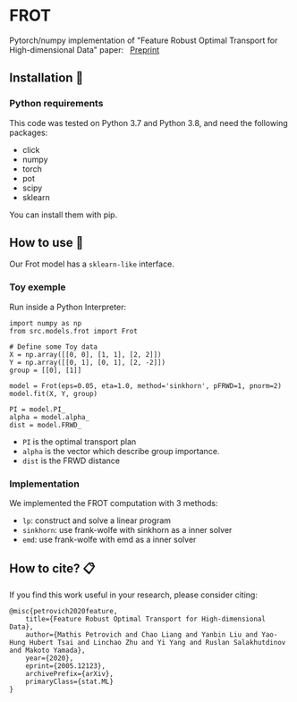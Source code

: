 # FROT

Pytorch/numpy implementation of "Feature Robust Optimal Transport for High-dimensional Data" paper: &nbsp; [Preprint](https://arxiv.org/abs/2005.12123)


## Installation :construction_worker:
### Python requirements
This code was tested on Python 3.7 and Python 3.8, and need the following packages:

* click
* numpy
* torch
* pot
* scipy
* sklearn

You can install them with pip.

## How to use :rocket:
Our Frot model has a `sklearn-like` interface. 

### Toy exemple
Run inside a Python Interpreter:

```python3
import numpy as np
from src.models.frot import Frot

# Define some Toy data
X = np.array([[0, 0], [1, 1], [2, 2]])
Y = np.array([[0, 1], [0, 1], [2, -2]])
group = [[0], [1]]

model = Frot(eps=0.05, eta=1.0, method='sinkhorn', pFRWD=1, pnorm=2)
model.fit(X, Y, group)

PI = model.PI_
alpha = model.alpha_
dist = model.FRWD_
```

* `PI` is the optimal transport plan
* `alpha` is the vector which describe group importance.
* `dist` is the FRWD distance

### Implementation
We implemented the FROT computation with 3 methods:

* `lp`: construct and solve a linear program
* `sinkhorn`: use frank-wolfe with sinkhorn as a inner solver
* `emd`: use frank-wolfe with emd as a inner solver


## How to cite? :clipboard:

If you find this work useful in your research, please consider citing:

```
@misc{petrovich2020feature,
    title={Feature Robust Optimal Transport for High-dimensional Data},
    author={Mathis Petrovich and Chao Liang and Yanbin Liu and Yao-Hung Hubert Tsai and Linchao Zhu and Yi Yang and Ruslan Salakhutdinov and Makoto Yamada},
    year={2020},
    eprint={2005.12123},
    archivePrefix={arXiv},
    primaryClass={stat.ML}
}
```
